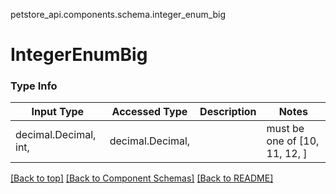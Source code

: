 <a name="top"></a>
petstore_api.components.schema.integer_enum_big
# IntegerEnumBig

### Type Info
Input Type | Accessed Type | Description | Notes
------------ | ------------- | ------------- | -------------
decimal.Decimal, int,  | decimal.Decimal,  |  | must be one of [10, 11, 12, ]

[[Back to top]](#top) [[Back to Component Schemas]](../../../README.md#Component-Schemas) [[Back to README]](../../../README.md)

